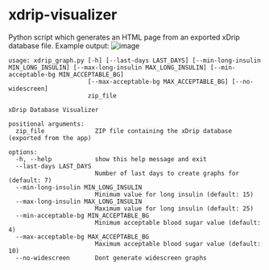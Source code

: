 # xdrip-visualizer
Python script which generates an HTML page from an exported xDrip database file.
Example output:
![image](https://github.com/palmarci/xdrip-visualizer/assets/20556689/ec4fb6b3-dc2b-4ce6-b2cf-58725327d4c4)


```
usage: xdrip_graph.py [-h] [--last-days LAST_DAYS] [--min-long-insulin MIN_LONG_INSULIN] [--max-long-insulin MAX_LONG_INSULIN] [--min-acceptable-bg MIN_ACCEPTABLE_BG]
                      [--max-acceptable-bg MAX_ACCEPTABLE_BG] [--no-widescreen]
                      zip_file

xDrip Database Visualizer

positional arguments:
  zip_file              ZIP file containing the xDrip database (exported from the app)

options:
  -h, --help            show this help message and exit
  --last-days LAST_DAYS
                        Number of last days to create graphs for (default: 7)
  --min-long-insulin MIN_LONG_INSULIN
                        Minimum value for long insulin (default: 15)
  --max-long-insulin MAX_LONG_INSULIN
                        Maximum value for long insulin (default: 25)
  --min-acceptable-bg MIN_ACCEPTABLE_BG
                        Minimum acceptable blood sugar value (default: 4)
  --max-acceptable-bg MAX_ACCEPTABLE_BG
                        Maximum acceptable blood sugar value (default: 10)
  --no-widescreen       Dont generate widescreen graphs


```

